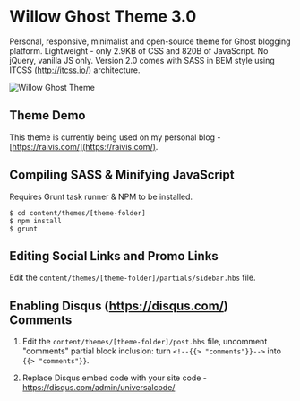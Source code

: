 # Willow Ghost Theme 3.0

Personal, responsive, minimalist and open-source theme for Ghost blogging platform.
Lightweight - only 2.9KB of CSS and 820B of JavaScript. No jQuery, vanilla JS only.
Version 2.0 comes with SASS in BEM style using ITCSS (http://itcss.io/) architecture.

![Willow Ghost Theme](http://i.imgur.com/a8WfkoS.png)

## Theme Demo

This theme is currently being used on my personal blog - [https://raivis.com/](https://raivis.com/).

## Compiling SASS & Minifying JavaScript

Requires Grunt task runner & NPM to be installed.

    $ cd content/themes/[theme-folder]
    $ npm install
    $ grunt

## Editing Social Links and Promo Links

Edit the `content/themes/[theme-folder]/partials/sidebar.hbs` file.

## Enabling Disqus (https://disqus.com/) Comments

1. Edit the `content/themes/[theme-folder]/post.hbs` file, uncomment "comments" partial
block inclusion: turn `<!--{{> "comments"}}-->` into `{{> "comments"}}`.

2. Replace Disqus embed code with your site code - https://disqus.com/admin/universalcode/
